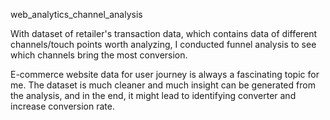 web_analytics_channel_analysis

With dataset of retailer's transaction data, which contains data of different channels/touch points worth analyzing, I conducted funnel analysis to see which channels bring the most conversion.

E-commerce website data for user journey is always a fascinating topic for me. The dataset is much cleaner and much insight can be generated from the analysis, and in the end, it might lead to identifying converter and increase conversion rate.
